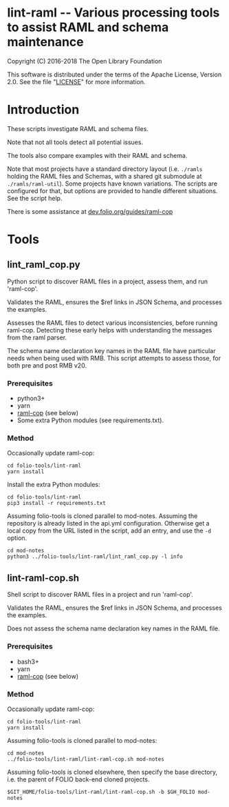 # lint-raml -- Various processing tools to assist RAML and schema maintenance

Copyright (C) 2016-2018 The Open Library Foundation

This software is distributed under the terms of the Apache License,
Version 2.0. See the file "[LICENSE](LICENSE)" for more information.

# Introduction

These scripts investigate RAML and schema files.

Note that not all tools detect all potential issues.

The tools also compare examples with their RAML and schema.

Note that most projects have a standard directory layout (i.e.
`./ramls` holding the RAML files and Schemas, with a shared git submodule at `./ramls/raml-util`).
Some projects have known variations. The scripts are configured for that,
but options are provided to handle different situations. See the script help.

There is some assistance at [dev.folio.org/guides/raml-cop](https://dev.folio.org/guides/raml-cop)

# Tools

## lint_raml_cop.py

Python script to discover RAML files in a project, assess them, and run 'raml-cop'.

Validates the RAML, ensures the $ref links in JSON Schema, and processes the examples.

Assesses the RAML files to detect various inconsistencies, before running raml-cop.
Detecting these early helps with understanding the messages from the raml parser.

The schema name declaration key names in the RAML file have particular needs when being used with RMB.
This script attempts to assess those, for both pre and post RMB v20.

### Prerequisites

- python3+
- yarn
- [raml-cop](https://github.com/thebinarypenguin/raml-cop) (see below)
- Some extra Python modules (see requirements.txt).

### Method

Occasionally update raml-cop:

```shell
cd folio-tools/lint-raml
yarn install
```

Install the extra Python modules:

```shell
cd folio-tools/lint-raml
pip3 install -r requirements.txt
```

Assuming folio-tools is cloned parallel to mod-notes.
Assuming the repository is already listed in the api.yml configuration.
Otherwise get a local copy from the URL listed in the script, add an entry, and use the `-d` option.

```shell
cd mod-notes
python3 ../folio-tools/lint-raml/lint_raml_cop.py -l info
```

## lint-raml-cop.sh

Shell script to discover RAML files in a project and run 'raml-cop'.

Validates the RAML, ensures the $ref links in JSON Schema, and processes the examples.

Does not assess the schema name declaration key names in the RAML file.

### Prerequisites

- bash3+
- yarn
- [raml-cop](https://github.com/thebinarypenguin/raml-cop) (see below)

### Method

Occasionally update raml-cop:

```shell
cd folio-tools/lint-raml
yarn install
```

Assuming folio-tools is cloned parallel to mod-notes:

```shell
cd mod-notes
../folio-tools/lint-raml/lint-raml-cop.sh mod-notes
```

Assuming folio-tools is cloned elsewhere, then specify the base directory,
i.e. the parent of FOLIO back-end cloned projects.

```shell
$GIT_HOME/folio-tools/lint-raml/lint-raml-cop.sh -b $GH_FOLIO mod-notes
```

